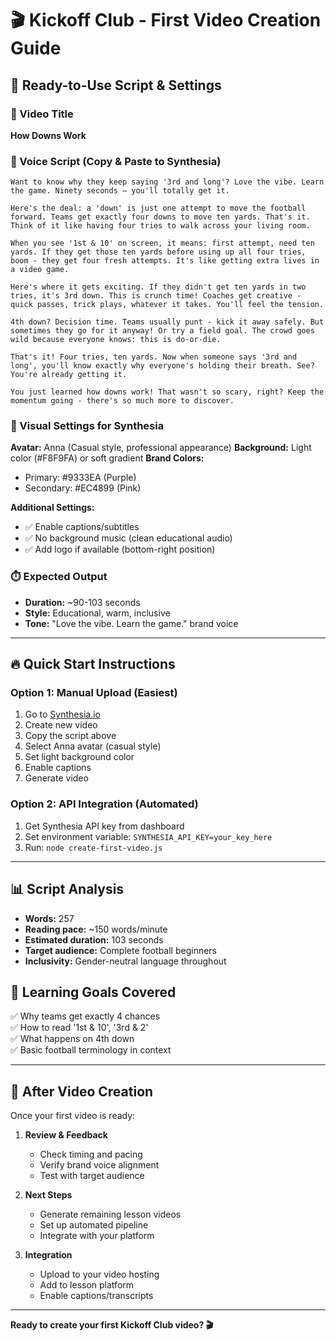 # 🎬 Kickoff Club - First Video Creation Guide

## 🚀 Ready-to-Use Script & Settings

### 📝 Video Title
**How Downs Work**

### 🎤 Voice Script (Copy & Paste to Synthesia)
```
Want to know why they keep saying '3rd and long'? Love the vibe. Learn the game. Ninety seconds — you'll totally get it.

Here's the deal: a 'down' is just one attempt to move the football forward. Teams get exactly four downs to move ten yards. That's it. Think of it like having four tries to walk across your living room.

When you see '1st & 10' on screen, it means: first attempt, need ten yards. If they get those ten yards before using up all four tries, boom - they get four fresh attempts. It's like getting extra lives in a video game.

Here's where it gets exciting. If they didn't get ten yards in two tries, it's 3rd down. This is crunch time! Coaches get creative - quick passes, trick plays, whatever it takes. You'll feel the tension.

4th down? Decision time. Teams usually punt - kick it away safely. But sometimes they go for it anyway! Or try a field goal. The crowd goes wild because everyone knows: this is do-or-die.

That's it! Four tries, ten yards. Now when someone says '3rd and long', you'll know exactly why everyone's holding their breath. See? You're already getting it.

You just learned how downs work! That wasn't so scary, right? Keep the momentum going - there's so much more to discover.
```

### 🎨 Visual Settings for Synthesia

**Avatar:** Anna (Casual style, professional appearance)
**Background:** Light color (#F8F9FA) or soft gradient
**Brand Colors:** 
- Primary: #9333EA (Purple)
- Secondary: #EC4899 (Pink)

**Additional Settings:**
- ✅ Enable captions/subtitles
- ✅ No background music (clean educational audio)
- ✅ Add logo if available (bottom-right position)

### ⏱️ Expected Output
- **Duration:** ~90-103 seconds
- **Style:** Educational, warm, inclusive
- **Tone:** "Love the vibe. Learn the game." brand voice

---

## 🔥 Quick Start Instructions

### Option 1: Manual Upload (Easiest)
1. Go to [Synthesia.io](https://synthesia.io)
2. Create new video
3. Copy the script above
4. Select Anna avatar (casual style)
5. Set light background color
6. Enable captions
7. Generate video

### Option 2: API Integration (Automated)
1. Get Synthesia API key from dashboard
2. Set environment variable: `SYNTHESIA_API_KEY=your_key_here`
3. Run: `node create-first-video.js`

---

## 📊 Script Analysis
- **Words:** 257
- **Reading pace:** ~150 words/minute
- **Estimated duration:** 103 seconds
- **Target audience:** Complete football beginners
- **Inclusivity:** Gender-neutral language throughout

## 🎯 Learning Goals Covered
✅ Why teams get exactly 4 chances  
✅ How to read '1st & 10', '3rd & 2'  
✅ What happens on 4th down  
✅ Basic football terminology in context  

---

## 🚀 After Video Creation

Once your first video is ready:

1. **Review & Feedback**
   - Check timing and pacing
   - Verify brand voice alignment
   - Test with target audience

2. **Next Steps**
   - Generate remaining lesson videos
   - Set up automated pipeline
   - Integrate with your platform

3. **Integration**
   - Upload to your video hosting
   - Add to lesson platform
   - Enable captions/transcripts

---

**Ready to create your first Kickoff Club video? 🎬**